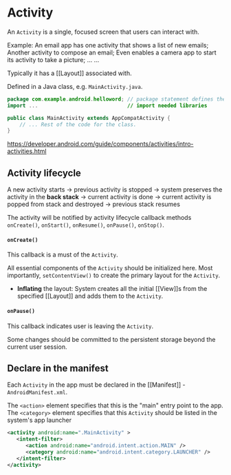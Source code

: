 # Activity

An `Activity` is a single, focused screen that users can interact with.

Example:
An email app has one activity that shows a list of new emails;
Another activity to compose an email;
Even enables a camera app to start its activity to take a picture;
... ...

Typically it has a [[Layout]] associated with.

Defined in a Java class, e.g. `MainActivity.java`.

```java
package com.example.android.helloword; // package statement defines the app package
import ...							   // import needed libraries

public class MainActivity extends AppCompatActivity {
    // ... Rest of the code for the class.
}
```

https://developer.android.com/guide/components/activities/intro-activities.html

## Activity lifecycle

A new activity starts -> previous activity is stopped -> system preserves the activity in the **back stack** -> current activity is done -> current activity is popped from stack and destroyed -> previous stack resumes

The activity will be notified by activity lifecycle callback methods `onCreate()`, `onStart()`, `onResume()`, `onPause()`, `onStop()`.

#### `onCreate()`

This callback is a must of the `Activity`.

All essential components of the `Activity` should be initialized here. Most importantly, `setContentView()` to create the primary layout for the `Activity`.

+ **Inflating** the layout: System creates all the initial [[View]]s from the specified [[Layout]] and adds them to the `Activity`.

#### `onPause()`

This callback indicates user is leaving the `Activity`.

Some changes should be committed to the persistent storage beyond the current user session.

## Declare in the manifest

Each `Activity` in the app must be declared in the [[Manifest]] - `AndroidManifest.xml`.

The `<action>` element specifies that this is the "main" entry point to the app. The `<category>` element specifies that this `Activity` should be listed in the system's app launcher

```xml
<activity android:name=".MainActivity" >
   <intent-filter>
      <action android:name="android.intent.action.MAIN" />
      <category android:name="android.intent.category.LAUNCHER" />
   </intent-filter>
</activity>
```